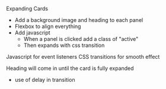 Expanding Cards

- Add a background image and heading to each panel
- Flexbox to align everything
- Add javascript
  - When a panel is clicked add a class of "active"
  - Then expands with css transition

Javascript for event listeners
CSS transitions for smooth effect

Heading will come in until the card is fully expanded

- use of delay in transition
